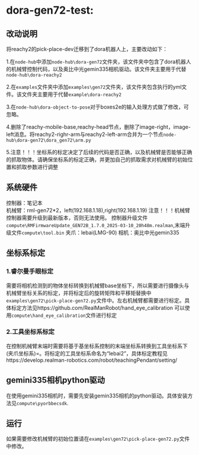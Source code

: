 # dora-gen72-test:

## 改动说明
将reachy2的pick-place-dev迁移到了dora机器人上，主要改动如下：

1.在```node-hub```中添加```node-hub\dora-gen72```文件夹，该文件夹中包含了dora机器人的机械臂控制代码，以及奥比中光gemin335相机驱动。该文件夹主要用于代替```node-hub\dora-reachy2```

2.在```examples```文件夹中添加```examples\gen72```文件夹，该文件夹包含执行的yml文件。该文件夹主要用于代替```example\dora-reachy2```

3.在```node-hub\dora-object-to-pose```对于boxes2e的输入处理方式做了修改，可忽略。

4.删除了reachy-mobile-base,reachy-head节点，删除了image-right，image-left消息。将reachy2-righr-arm与reachy2-left-arm合并为一个节点```node-hub\dora-gen72\dora_gen72\arm.py```

5.注意！！！坐标系的标定决定了后续的代码是否正确，以及机械臂是否能够正确的抓取物体。请确保坐标系的标定正确，并更加自己的抓取需求对机械臂的初始位置和抓取参数进行调整

## 系统硬件
控制器：笔记本  
机械臂：rml-gen72*2，left(192.168.1.18),right(192.168.1.19)   注意！！！机械臂控制器需要升级到最新版本，否则无法使用。 控制器升级文件```compute\RMFirmwareUpdate_GEN72B_1.7.0_2025-03-10_20h48m.realman```,末端升级文件```compute\tool.bin```
夹爪：lebai(LMG-90)
相机：奥比中光gemin335

## 坐标系标定

### 1.睿尔曼手眼标定
需要将相机检测到的物体坐标转换到机械臂base坐标下，所以需要进行摄像头与机械臂坐标关系的标定，并将标定后的旋转矩阵和平移矩替换中```examples\gen72\pick-place-gen72.py```文件中。左右机械臂都需要进行标定。具体标定方法见https://github.com/RealManRobot/hand_eye_calibration
可以使用```compute\hand_eye_calibration```文件进行标定

### 2.工具坐标系标定
在控制机械臂末端时需要将基于基坐标系控制的末端坐标系转换到工具坐标系下(夹爪坐标系)=。将标定的工具坐标系命名为“lebai2”，具体标定教程见https://develop.realman-robotics.com/robot/teachingPendant/setting/

## gemini335相机python驱动
在使用gemini335相机时，需要先安装gemin335相机的python驱动。具体安装方法见```compute\pyorbbecsdk```.

## 运行
如果需要修改机械臂的初始位置请在```examples\gen72\pick-place-gen72.py```文件中修改。



